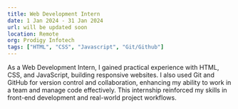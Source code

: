 ```yaml
---
title: Web Development Intern
date: 1 Jan 2024 - 31 Jan 2024
url: will be updated soon
location: Remote
org: Prodigy Infotech
tags: ["HTML", "CSS", "Javascript", "Git/Github"]
---
```


As a Web Development Intern, I gained practical experience with HTML, CSS, and JavaScript, building responsive websites. I also used Git and GitHub for version control and collaboration, enhancing my ability to work in a team and manage code effectively. This internship reinforced my skills in front-end development and real-world project workflows.
